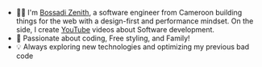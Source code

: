 

- 👨‍💻 I'm [Bossadi Zenith](https://bossadizenith.me), a software engineer from Cameroon building things for the web with a design-first and performance mindset. On the side, I create [YouTube](https://youtube.com/@codeenv) videos about Software development.
- 🌟 Passionate about coding, Free styling, and Family!
- 💡 Always exploring new technologies and optimizing my previous bad code
